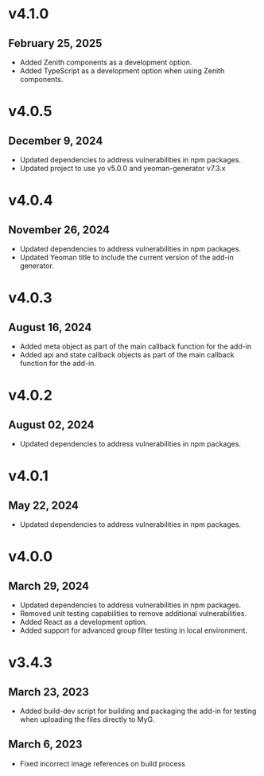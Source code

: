 # v4.1.0
## February 25, 2025
- Added Zenith components as a development option.
- Added TypeScript as a development option when using Zenith components.

# v4.0.5
## December 9, 2024
- Updated dependencies to address vulnerabilities in npm packages.
- Updated project to use yo v5.0.0 and yeoman-generator v7.3.x

# v4.0.4
## November 26, 2024
- Updated dependencies to address vulnerabilities in npm packages.
- Updated Yeoman title to include the current version of the add-in generator.

# v4.0.3
## August 16, 2024
- Added meta object as part of the main callback function for the add-in
- Added api and state callback objects as part of the main callback function for the add-in.

# v4.0.2
## August 02, 2024
- Updated dependencies to address vulnerabilities in npm packages.

# v4.0.1
## May 22, 2024
- Updated dependencies to address vulnerabilities in npm packages.

# v4.0.0
## March 29, 2024
- Updated dependencies to address vulnerabilities in npm packages.
- Removed unit testing capabilities to remove additional vulnerabilities.
- Added React as a development option.
- Added support for advanced group filter testing in local environment.

# v3.4.3
## March 23, 2023
- Added build-dev script for building and packaging the add-in for testing when uploading the files directly to MyG.

## March 6, 2023
- Fixed incorrect image references on build process
